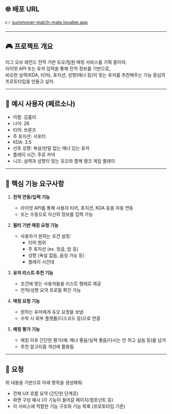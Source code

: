 ## 🌐 배포 URL

👉 [summoner-match-mate.lovable.app](https://summoner-match-mate.lovable.app/)

---

## 🎮 프로젝트 개요

리그 오브 레전드 전적 기반 듀오/팀원 매칭 서비스를 기획 중이야.  
라이엇 API 또는 유저 입력을 통해 전적 정보를 기반으로,  
비슷한 실력(KDA, 티어), 포지션, 성향(매너 등)이 맞는 유저를 추천해주는 기능 중심의 프로토타입을 만들고 싶어.

---

## 👤 예시 사용자 (페르소나)

- 이름: 김훌라  
- 나이: 26  
- 티어: 브론즈  
- 주 포지션: 서포터  
- KDA: 3.5  
- 선호 성향: 욕설/반말 없는 매너 있는 유저  
- 플레이 시간: 주로 저녁  
- 니즈: 실력과 성향이 맞는 듀오와 함께 랭크 게임 플레이

---

## 🧩 핵심 기능 요구사항

1. **전적 연동/입력 기능**
   - 라이엇 API를 통해 사용자 티어, 포지션, KDA 등을 자동 연동
   - 또는 수동으로 자신의 정보를 입력 가능

2. **필터 기반 매칭 요청 기능**
   - 사용자가 원하는 조건 설정:
     - 티어 범위
     - 주 포지션 (ex. 정글, 탑 등)
     - 성향 (욕설 없음, 음성 가능 등)
     - 플레이 시간대

3. **유저 리스트 추천 기능**
   - 조건에 맞는 사용자들을 리스트 형태로 제공
   - 전적/성향 요약 프로필 확인 가능

4. **매칭 요청 기능**
   - 원하는 유저에게 듀오 요청을 보냄
   - 수락 시 외부 플랫폼(디스코드 등)으로 연결

5. **매칭 평가 기능**
   - 매칭 이후 간단한 평가(예: 매너 좋음/실력 좋음/다시는 안 하고 싶음 등)를 남겨
   - 추천 알고리즘 개선에 활용됨

---

## 🤖 요청

위 내용을 기반으로 아래 항목을 생성해줘:

- 전체 UX 흐름 요약 (간단한 단계로)
- 화면 구성 예시 (각 기능이 들어갈 페이지/컴포넌트 등)
- 이 서비스에 적합한 기능 구조와 기능 목록 (프로토타입 기준)
